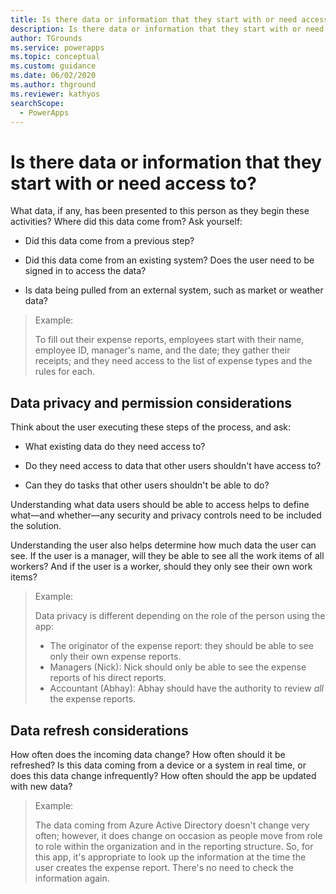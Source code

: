 ```yaml
---
title: Is there data or information that they start with or need access to | Microsoft Docs
description: Is there data or information that they start with or need access to
author: TGrounds
ms.service: powerapps
ms.topic: conceptual
ms.custom: guidance
ms.date: 06/02/2020
ms.author: thground
ms.reviewer: kathyos
searchScope:  
  - PowerApps
---
```


# Is there data or information that they start with or need access to?

What data, if any, has been presented to this person as they begin these
activities? Where did this data come from? Ask yourself:

- Did this data come from a previous step?

- Did this data come from an existing system? Does the user need to be signed
    in to access the data?

- Is data being pulled from an external system, such as market or
    weather data?

> Example:
>
> To fill out their expense reports, employees start with their name,
employee ID, manager's name, and the date; they gather their receipts; and they
need access to the list of expense types and the rules for each.

## Data privacy and permission considerations

Think about the user executing these steps of the process, and ask:

- What existing data do they need access to?

- Do they need access to data that other users shouldn't have access to?

- Can they do tasks that other users shouldn't be able to do?

Understanding what data users should be able to access helps to define what&mdash;and
whether&mdash;any security and privacy controls need to be included the solution.

Understanding the user also helps determine how much data the user can see. If
the user is a manager, will they be able to see all the work items of all workers?
And if the user is a worker, should they only see their own work items?

> Example:
> 
> Data privacy is different depending on the role of the person using the
app:
> - The originator of the expense report: they should be able to see only their own
    expense reports.
> - Managers (Nick): Nick should only be able to see the expense reports of his
    direct reports.
> - Accountant<!--Edit okay? This is what Abhay was called in who-is-doing-work.md. Rebecca is the auditor in that article.--> (Abhay): Abhay should have the authority to review *all* the expense
    reports.

## Data refresh considerations

How often does the incoming data change? How often should it be refreshed? Is
this data coming from a device or a system in real time, or does this data change
infrequently? How often should the app be updated with new data?

> Example:
>
> The data coming from Azure Active Directory doesn't change very often;
however, it does change on occasion as people move from role to role within the
organization and in the reporting structure. So, for this app, it's
appropriate to look up the information at the time the user creates the expense
report. There's no need to check the information again.
